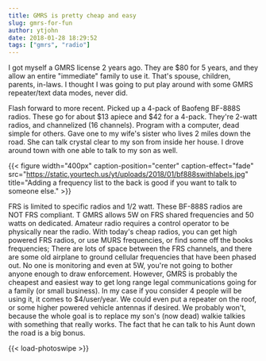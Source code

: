```yaml
---
title: GMRS is pretty cheap and easy
slug: gmrs-for-fun
author: ytjohn
date: 2018-01-28 18:29:52
tags: ["gmrs", "radio"]
---
```

I got myself a GMRS license 2 years ago. They are $80 for 5 years, and they allow an entire "immediate" family  to use it. That's spouse, children, parents, in-laws. I thought I was going to put play around with some GMRS repeater/text data modes, never did.

Flash forward to more recent. Picked up a 4-pack of Baofeng BF-888S radios. These go for about $13 apiece and $42 for a 4-pack. They're 2-watt radios, and channelized (16 channels).  Program with a computer, dead simple for others. Gave one to my wife's sister who lives 2 miles down the road. She can talk crystal clear to my son from inside her house. I drove around town with one able to talk to my son as well. 

{{< figure width="400px" caption-position="center" caption-effect="fade" src="https://static.yourtech.us/yt/uploads/2018/01/bf888swithlabels.jpg" title="Adding a frequency list to the back is good if you want to talk to someone else." >}}


FRS is limited to specific radios and 1/2 watt. These BF-888S radios are NOT FRS compliant. T GMRS allows 5W on FRS shared frequencies and 50 watts on dedicated. Amateur radio requires a control operator to be physically near the radio. With today's cheap radios, you can get high powered FRS radios, or use MURS frequencies, or find some off the books frequencies; There are lots of space between the FRS channels, and there are some old airplane to ground cellular frequencies that have been phased out. No one is monitoring and even at 5W, you're not going to bother anyone enough to draw enforcement. However, GMRS is probably the cheapest and easiest way to get long range legal communications going for a family (or small business). In my case if you consider 4 people will be using it, it comes to $4/user/year. We could even put a repeater on the roof, or some higher powered vehicle antennas if desired. We probably won't, because the whole goal is to replace my son's (now dead) walkie talkies with something that really works. The fact that he can talk to his Aunt down the road is a big bonus.

{{< load-photoswipe >}}

